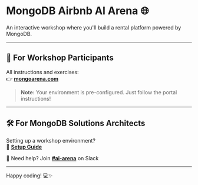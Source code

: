 # MongoDB Airbnb AI Arena 🌐

An interactive workshop where you'll build a rental platform powered by MongoDB.

---

## 🚀 For Workshop Participants

All instructions and exercises:  
👉 **[mongoarena.com](https://mongoarena.com)**

> **Note:** Your environment is pre-configured. Just follow the portal instructions!

---

## 🛠️ For MongoDB Solutions Architects

Setting up a workshop environment?  
📖 **[Setup Guide](https://mongoarena.com/sa/overview/)**

💬 Need help? Join **[#ai-arena](https://mongodb.enterprise.slack.com/archives/C08JJKV3T0A)** on Slack

---

Happy coding! 💻✨